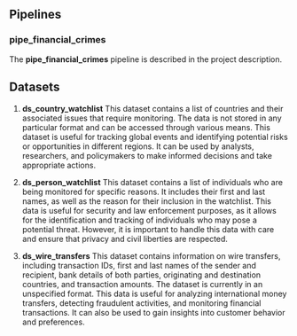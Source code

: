 ## Pipelines

### pipe_financial_crimes

The **pipe_financial_crimes** pipeline is described in the project description.
## Datasets

1. **ds_country_watchlist**
This dataset contains a list of countries and their associated issues that require monitoring. The data is not stored in any particular format and can be accessed through various means. This dataset is useful for tracking global events and identifying potential risks or opportunities in different regions. It can be used by analysts, researchers, and policymakers to make informed decisions and take appropriate actions.

2. **ds_person_watchlist**
This dataset contains a list of individuals who are being monitored for specific reasons. It includes their first and last names, as well as the reason for their inclusion in the watchlist. This data is useful for security and law enforcement purposes, as it allows for the identification and tracking of individuals who may pose a potential threat. However, it is important to handle this data with care and ensure that privacy and civil liberties are respected.

3. **ds_wire_transfers**
This dataset contains information on wire transfers, including transaction IDs, first and last names of the sender and recipient, bank details of both parties, originating and destination countries, and transaction amounts. The dataset is currently in an unspecified format. This data is useful for analyzing international money transfers, detecting fraudulent activities, and monitoring financial transactions. It can also be used to gain insights into customer behavior and preferences.

